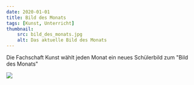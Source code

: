 ```yaml
---
date: 2020-01-01
title: Bild des Monats
tags: [Kunst, Unterricht]
thumbnail: 
    src: bild_des_monats.jpg
    alt: Das aktuelle Bild des Monats
---
```

<p>Die Fachschaft Kunst wählt jeden Monat ein neues Schülerbild zum "Bild des Monats"</p>

<img src="/images/bild_des_monats.jpg"></img>
